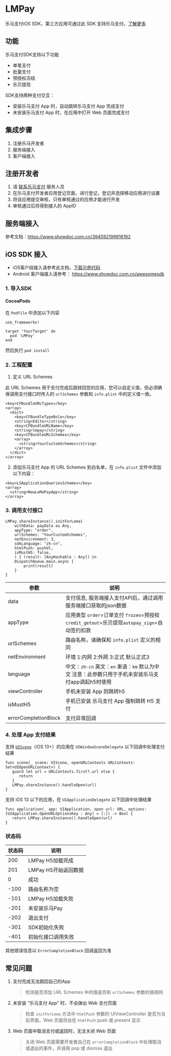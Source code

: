 # LMPay

乐马支付iOS SDK，第三方应用可通过此 SDK 支持乐马支付。[了解更多](https://www.lmpayplc.com)

## 功能

乐马支付SDK支持以下功能
- 单笔支付
- 批量支付
- 预授权冻结
- 乐贝提现

SDK支持两种支付交互：
- 安装乐马支付 App 时，自动跳转乐马支付 App 完成支付
- 未安装乐马支付 App 时，在应用中打开 Web 页面完成支付

## 集成步骤

1. 注册乐马开发者
2. 服务端接入
3. 客户端接入

## 注册开发者 

1. 请 [联系乐马支付](https://www.lmpayplc.com/#contact) 服务人员
2. 在乐马支付开发者应用登记页面，进行登记，登记并选择移动应用进行设置
3. 将该应用提交审核，只有审核通过的应用才能进行开发
4. 审核通过后将得到接入的 AppID

## 服务端接入

参考文档：https://www.showdoc.com.cn/394592199916192

## iOS SDK 接入

- iOS客户段接入请参考此文档，[下载示例代码](https://github.com/ultronnet/LMPay)
- Android 客户端接入请参考： <https://www.showdoc.com.cn/awesomesdk>

### 1. 导入SDK

#### CocoaPods

在 `Podfile` 中添加以下内容
```
use_frameworks!

target 'YourTarget' do
  pod 'LMPay'
end
```
然后执行 `pod install`

### 2. 工程配置

1. 定义 URL Schemes

此 URL Schemes 用于支付完成后跳转回您的应用，您可以自定义值，但必须确保调用支付接口时传入的 `urlSchemes` 参数和 `info.plist` 中的定义值一致。
```
<key>CFBundleURLTypes</key>
<array>
  <dict>
    <key>CFBundleTypeRole</key>
    <string>Editor</string>
    <key>CFBundleURLName</key>
    <string>lmpay</string>
    <key>CFBundleURLSchemes</key>
    <array>
      <string>YourCustomSchemes</string>
    </array>
  </dict>
</array>
```

2. 添加乐马支付 App 的 URL Schemes 到白名单，在 `info.plist` 文件中添加以下内容：
```
<key>LSApplicationQueriesSchemes</key>
<array>
  <string>NewLeMaPayApp</string>
</array>
```

### 3. 调用支付接口

```
LMPay.shareInstance().initForLema(
    withData: payData as Any,
    appType: "order",
    urlSchemes: "YourCustomSchemes",
    netEnvironment: 3,
    sdkLanguage: "zh-cn",
    htmlPush: pushVC,
    isMustH5: false,
    ) { (result: [AnyHashable : Any]) in
    DispatchQueue.main.async {
        print(result)
    }
}
```
| 参数 | 说明 |
|- |- |
| data | 支付信息, 服务端接入支付API后，通过调用服务端接口获取的json数据 |
| appType | 应用类型 `order`=订单支付 `frozen`=预授权 `credit_getout`=乐贝提现`autopay_sign`=自动签约扣款 |
| urlSchemes | 路由名称，请确保和 `info.plist` 定义的相同 |
| netEnvironment | 环境 1:内网 2:外网 3:正式 默认正式3
| language |  中文：`zh-cn` 英文：`en`  柬语：`km`  默认为中文  注意：此参数只用于手机未安装乐马支付app调起h5时使用 |
| viewController | 手机未安装 App 则跳转h5 |
| isMustH5 | 手机已安装 乐马支付 App 强制跳转 H5 支付 |
| errorCompletionBlock | 支付异常回调 |

### 4. 处理 App 支付结果

支持 [`UIScene`](https://developer.apple.com/documentation/uikit/uiscene)（iOS 13+）的应用在 `UIWindowSceneDelegate` 以下回调中处理支付结果
```
func scene(_ scene: UIScene, openURLContexts URLContexts: Set<UIOpenURLContext>) {
   guard let url = URLContexts.first?.url else {
      return
   }
   LMPay.shareInstance().handleOpen(url)
}
```
支持 iOS 13 以下的应用，在 `UIApplicationDelegate` 以下回调中处理结果
```
func application(_ app: UIApplication, open url: URL, options: [UIApplication.OpenURLOptionsKey : Any] = [:]) -> Bool {
   return LMPay.shareInstance().handleOpen(url)
}
```

### 状态码

|状态码| 说明 |
|-    | - |
|200  | LMPay H5加载完成 |
|201  | LMPay H5开始返回数据 |
|0    | 成功 |
|-100 | 路由名称为空 |
|-101 | LMPay H5加载失败 |
|-201 | 未安装乐马Pay |
|-202 | 退出支付 |
|-301 | SDK初始化失败 |
|-401 | 初始化接口调用失败 |

其他错误信息以 `ErrorCompletionBlock` 回调返回为准

## 常见问题

1. 支付完成无法跳回自己的App
   > 检测是否添加 URL Schemes 中的值是否和 `urlSchemes` 参数的值相同

2. 未安装 “乐马支付 App” 时，不会弹出 Web 支付页面
   > 检查 `initForLema` 方法中 `htmlPush` 参数的 UIViewController 是否为当前界面，Web 页面将会在 `htmlPush` push 或 present 显示

3. Web 页面中取消支付或返回时，无法关闭 Web 页面
   > 关闭 Web 页面需要开发者自己在 `errorCompletionBlock` 中处理取消或退出的事件，并调用 pop 或 dismiss 退出
